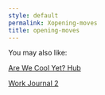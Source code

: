 ```yaml
---
style: default
permalink: Xopening-moves
title: opening-moves
---
```

You may also like:

[Are We Cool Yet? Hub](http://scp-wiki.net/are-we-cool-yet-hub)

[Work Journal 2](http://scp-wiki.net/work-journal-2)
